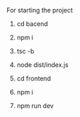 For starting the project 
1. cd bacend
2. npm i
3. tsc -b
4. node dist/index.js

5. cd frontend
6. npm i
7. npm run dev
